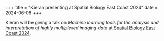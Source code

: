 +++
title = "Kieran presenting at Spatial Biology East Coast 2024"
date = 2024-06-08
+++

Kieran will be giving a talk on _Machine learning tools for the analysis and interpretation of highly multiplexed imaging data_ at [Spatial Biology East Coast 2024](https://oxfordglobal.com/omics/events/spatial-biology-us-east-coast-2024).